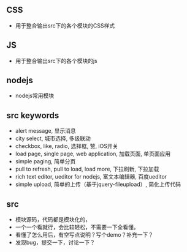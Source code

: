 ## CSS
* 用于整合输出src下的各个模块的CSS样式

## JS
* 用于整合输出src下的各个模块的js

## nodejs
* nodejs常用模块

## src keywords
* alert message, 显示消息
* city select, 城市选择, 多级联动
* checkbox, like, radio, 选择框, 赞, iOS开关
* load page, single page, web application, 加载页面, 单页面应用
* simple paging, 简单分页
* pull to refresh, pull to load, load more, 下拉刷新, 下拉加载
* rich text editor, ueditor for nodejs, 富文本编辑器, 百度ueditor
* simple upload, 简单的上传（基于jquery-fileupload）, 简化上传代码

## src
* 模块源码，代码都是模块化的，
* 一个一个看就行，会比较轻松，不需要一下全看懂。
* 看懂了怎么用后，有空写点说明？写个demo？补充一下？
* 发现bug，提交一下，讨论一下？
